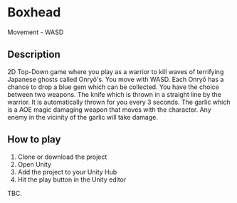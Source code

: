 # Boxhead 

Movement - WASD

## Description
2D Top-Down game where you play as a warrior to kill waves of terrifying Japanese ghosts called Onryō's. You move with WASD.
Each Onryō has a chance to drop a blue gem which can be collected. You have the choice between two weapons. 
The knife which is thrown in a straight line by the warrior. It is automatically thrown for you every 3 seconds. 
The garlic which is a AOE magic damaging weapon that moves with the character. Any enemy in the vicinity of the garlic will take damage. 

## How to play
1. Clone or download the project
2. Open Unity
3. Add the project to your Unity Hub
4. Hit the play button in the Unity editor

TBC.
